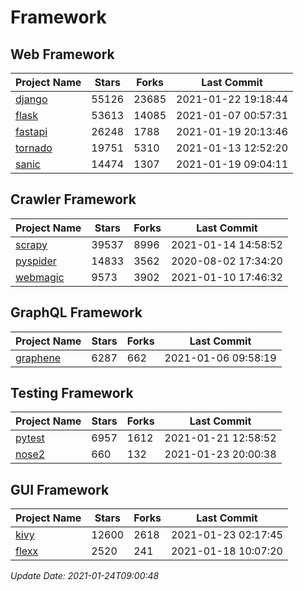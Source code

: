 # Framework

## Web Framework
| Project Name | Stars | Forks | Last Commit |
| ------------ | ----- | ----- | ----------- |
| [django](https://github.com/django/django) | 55126 | 23685 | 2021-01-22 19:18:44 |
| [flask](https://github.com/pallets/flask) | 53613 | 14085 | 2021-01-07 00:57:31 |
| [fastapi](https://github.com/tiangolo/fastapi) | 26248 | 1788 | 2021-01-19 20:13:46 |
| [tornado](https://github.com/tornadoweb/tornado) | 19751 | 5310 | 2021-01-13 12:52:20 |
| [sanic](https://github.com/sanic-org/sanic) | 14474 | 1307 | 2021-01-19 09:04:11 |

## Crawler Framework
| Project Name | Stars | Forks | Last Commit |
| ------------ | ----- | ----- | ----------- |
| [scrapy](https://github.com/scrapy/scrapy) | 39537 | 8996 | 2021-01-14 14:58:52 |
| [pyspider](https://github.com/binux/pyspider) | 14833 | 3562 | 2020-08-02 17:34:20 |
| [webmagic](https://github.com/code4craft/webmagic) | 9573 | 3902 | 2021-01-10 17:46:32 |

## GraphQL Framework
| Project Name | Stars | Forks | Last Commit |
| ------------ | ----- | ----- | ----------- |
| [graphene](https://github.com/graphql-python/graphene) | 6287 | 662 | 2021-01-06 09:58:19 |

## Testing Framework
| Project Name | Stars | Forks | Last Commit |
| ------------ | ----- | ----- | ----------- |
| [pytest](https://github.com/pytest-dev/pytest) | 6957 | 1612 | 2021-01-21 12:58:52 |
| [nose2](https://github.com/nose-devs/nose2) | 660 | 132 | 2021-01-23 20:00:38 |

## GUI Framework
| Project Name | Stars | Forks | Last Commit |
| ------------ | ----- | ----- | ----------- |
| [kivy](https://github.com/kivy/kivy) | 12600 | 2618 | 2021-01-23 02:17:45 |
| [flexx](https://github.com/flexxui/flexx) | 2520 | 241 | 2021-01-18 10:07:20 |

*Update Date: 2021-01-24T09:00:48*